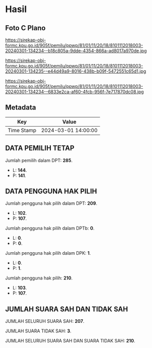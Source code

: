 # Hasil

## Foto C Plano

https://sirekap-obj-formc.kpu.go.id/905f/pemilu/ppwp/81/01/11/20/18/8101112018003-20240301-134234--b18c805a-9dde-4354-866a-ad8017a970de.jpg

https://sirekap-obj-formc.kpu.go.id/905f/pemilu/ppwp/81/01/11/20/18/8101112018003-20240301-134235--e44d49a9-8016-438b-b09f-5472551c65d1.jpg

https://sirekap-obj-formc.kpu.go.id/905f/pemilu/ppwp/81/01/11/20/18/8101112018003-20240301-134234--6833e2ca-af60-4fcb-956f-7e717870dc08.jpg


## Metadata

| Key        | Value               |
| ---------- | ------------------- |
| Time Stamp | 2024-03-01 14:00:00 |


## DATA PEMILIH TETAP

Jumlah pemilih dalam DPT: **285**.
 * L: **144**.
 * P: **141**.

## DATA PENGGUNA HAK PILIH

Jumlah pengguna hak pilih dalam DPT: **209**.
 * L: **102**.
 * P: **107**.

Jumlah pengguna hak pilih dalam DPTb: **0**.
 * L: **0**.
 * P: **0**.

Jumlah pengguna hak pilih dalam DPK: **1**.
 * L: **0**.
 * P: **1**.

Jumlah pengguna hak pilih: **210**.
 * L: **103**.
 * P: **107**.

## JUMLAH SUARA SAH DAN TIDAK SAH

JUMLAH SELURUH SUARA SAH: **207**.

JUMLAH SUARA TIDAK SAH: **3**.

JUMLAH SELURUH SUARA SAH DAN SUARA TIDAK SAH: **210**.


